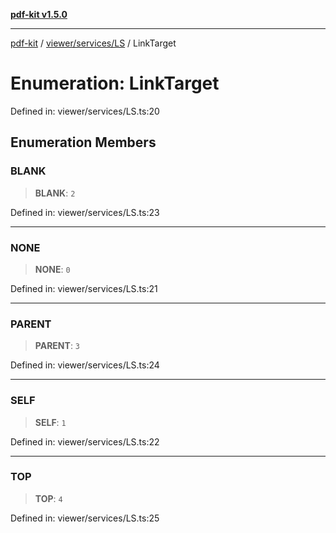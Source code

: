 [**pdf-kit v1.5.0**](../../../../README.md)

***

[pdf-kit](../../../../modules.md) / [viewer/services/LS](../README.md) / LinkTarget

# Enumeration: LinkTarget

Defined in: viewer/services/LS.ts:20

## Enumeration Members

### BLANK

> **BLANK**: `2`

Defined in: viewer/services/LS.ts:23

***

### NONE

> **NONE**: `0`

Defined in: viewer/services/LS.ts:21

***

### PARENT

> **PARENT**: `3`

Defined in: viewer/services/LS.ts:24

***

### SELF

> **SELF**: `1`

Defined in: viewer/services/LS.ts:22

***

### TOP

> **TOP**: `4`

Defined in: viewer/services/LS.ts:25
